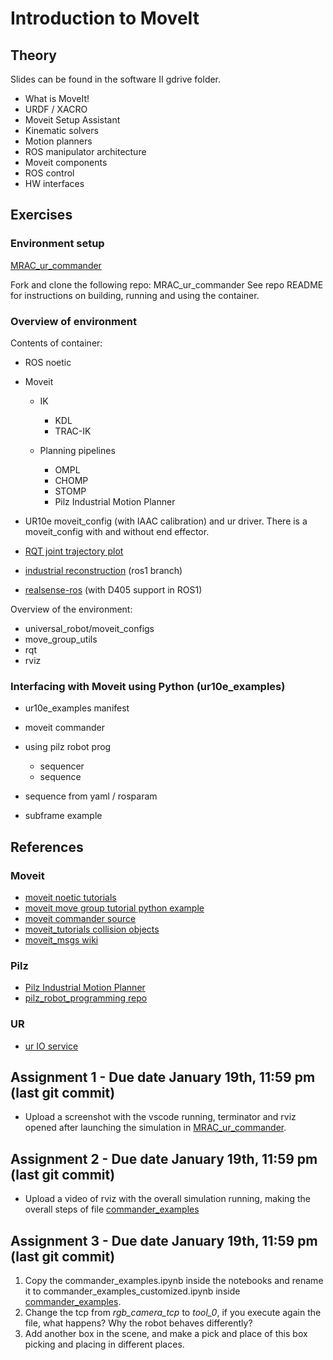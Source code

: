 # Introduction to MoveIt

## Theory

Slides can be found in the software II gdrive folder.

- What is MoveIt!
- URDF / XACRO
- Moveit Setup Assistant
- Kinematic solvers
- Motion planners
- ROS manipulator architecture
- Moveit components
- ROS control
- HW interfaces

## Exercises

### Environment setup

[MRAC_ur_commander](https://github.com/roboticswithjulia/MRAC_ur_commander)

Fork and clone the following repo: MRAC_ur_commander
See repo README for instructions on building, running and using the container.

### Overview of environment

Contents of container:

- ROS noetic
- Moveit

  - IK
    - KDL
    - TRAC-IK

  - Planning pipelines
    - OMPL
    - CHOMP
    - STOMP
    - Pilz Industrial Motion Planner

- UR10e moveit_config (with IAAC calibration) and ur driver. There is a moveit_config with and without end effector.
- [RQT joint trajectory plot](https://github.com/tork-a/rqt_joint_trajectory_plot)
- [industrial reconstruction](https://github.com/gavanderhoorn/industrial_reconstruction) (ros1 branch)
- [realsense-ros](https://github.com/rjwb1/realsense-ros) (with D405 support in ROS1)

Overview of the environment:

- universal_robot/moveit_configs
- move_group_utils
- rqt
- rviz


### Interfacing with Moveit using Python (ur10e_examples)

- ur10e_examples manifest

- moveit commander
- using pilz robot prog
  - sequencer
  - sequence
- sequence from yaml / rosparam
- subframe example

## References

### Moveit

- [moveit noetic tutorials](https://ros-planning.github.io/moveit_tutorials/doc/move_group_python_interface/move_group_python_interface_tutorial.html)
- [moveit move group tutorial python example](https://github.com/ros-planning/moveit_tutorials/blob/master/doc/move_group_python_interface/scripts/move_group_python_interface_tutorial.py)
- [moveit commander source](https://github.com/ros-planning/moveit/tree/master/moveit_commander/src/moveit_commander)
- [moveit_tutorials collision objects](https://github.com/ros-planning/moveit_tutorials/blob/master/doc/collision_environments/scripts/collision_scene_example.py)
- [moveit_msgs wiki](http://wiki.ros.org/moveit_msgs)

### Pilz

- [Pilz Industrial Motion Planner](https://ros-planning.github.io/moveit_tutorials/doc/pilz_industrial_motion_planner/pilz_industrial_motion_planner.html)
- [pilz_robot_programming repo](https://github.com/PilzDE/pilz_industrial_motion/tree/melodic-devel/pilz_robot_programming)

### UR

- [ur IO service](https://github.com/ros-industrial/ur_msgs/blob/melodic-devel/srv/SetIO.srv)



## Assignment 1 - Due date January 19th, 11:59 pm (last git commit)

- Upload a screenshot with the vscode running, terminator and rviz opened after launching the simulation in [MRAC_ur_commander](https://github.com/roboticswithjulia/MRAC_ur_commander?tab=readme-ov-file#launch-the-simulation).


## Assignment 2 - Due date January 19th, 11:59 pm (last git commit)

- Upload a video of rviz with the overall simulation running, making the overall steps of file [commander_examples](https://github.com/roboticswithjulia/MRAC_ur_commander/blob/main/commander/notebooks/commander_examples.ipynb)

## Assignment 3 - Due date January 19th, 11:59 pm (last git commit)

1. Copy the commander_examples.ipynb inside the notebooks and rename it to commander_examples_customized.ipynb inside [commander_examples](https://github.com/roboticswithjulia/MRAC_ur_commander/blob/main/commander/notebooks).
2.  Change the tcp from *rgb_camera_tcp* to *tool_0*, if you execute again the file, what happens? Why the robot behaves differently?
3.  Add another box in the scene, and make a pick and place of this box picking and placing in different places.
